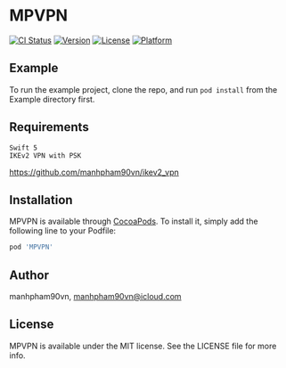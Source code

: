 # MPVPN

[![CI Status](https://travis-ci.com/manhpham90vn/MPVPN.svg?branch=master)](https://travis-ci.org/manhpham90vn/MPVPN)
[![Version](https://img.shields.io/cocoapods/v/MPVPN.svg?style=flat)](https://cocoapods.org/pods/MPVPN)
[![License](https://img.shields.io/cocoapods/l/MPVPN.svg?style=flat)](https://cocoapods.org/pods/MPVPN)
[![Platform](https://img.shields.io/cocoapods/p/MPVPN.svg?style=flat)](https://cocoapods.org/pods/MPVPN)

## Example

To run the example project, clone the repo, and run `pod install` from the Example directory first.

## Requirements

```
Swift 5
IKEv2 VPN with PSK
```

https://github.com/manhpham90vn/ikev2_vpn

## Installation

MPVPN is available through [CocoaPods](https://cocoapods.org). To install
it, simply add the following line to your Podfile:

```ruby
pod 'MPVPN'
```

## Author

manhpham90vn, manhpham90vn@icloud.com

## License

MPVPN is available under the MIT license. See the LICENSE file for more info.
